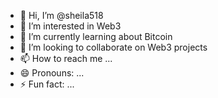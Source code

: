 - 👋 Hi, I’m @sheila518
- 👀 I’m interested in Web3
- 🌱 I’m currently learning about Bitcoin
- 💞️ I’m looking to collaborate on Web3 projects
- 📫 How to reach me ...
- 😄 Pronouns: ...
- ⚡ Fun fact: ...

<!---
sheila518/sheila518 is a ✨ special ✨ repository because its `README.md` (this file) appears on your GitHub profile.
You can click the Preview link to take a look at your changes.
--->
